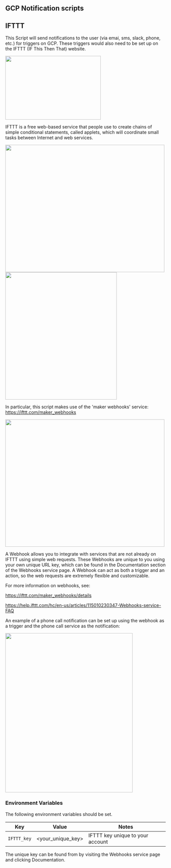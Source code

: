 ## GCP Notification scripts

## IFTTT

This Script will send notifications to the user (via emai, sms, slack, phone, etc.) for triggers on GCP. These triggers would also need to be set up on the IFTTT (IF This Then That) website.

<img src="https://user-images.githubusercontent.com/51001263/164946362-da457b19-99f2-47fb-a770-165107f7a445.png" width="300" height="200" />

IFTTT is a free web-based service that people use to create chains of simple conditional statements, called applets, which will coordinate small tasks between Internet and web services.

<img src="https://user-images.githubusercontent.com/51001263/164946431-099c7100-e82a-46dc-99f0-693cc5a124ac.png" width="500" height="400" /> <img src="https://user-images.githubusercontent.com/51001263/164946394-b321227c-613e-4bc8-932a-8c1deccd8f72.png" width="350" height="400" /> 

In particular, this script makes use of the 'maker webhooks' service: https://ifttt.com/maker_webhooks

<img src="https://user-images.githubusercontent.com/51001263/164946245-2541355b-1a6c-4be2-a845-44e5061a1923.png" width="500" height="400" />

A Webhook allows you to integrate with services that are not already on IFTTT using simple web requests. These Webhooks are unique to you using your own unique URL key, which can be found in the Documentation section of the Webhooks service page. A Webhook can act as both a trigger and an action, so the web requests are extremely flexible and customizable.

For more information on webhooks, see:

https://ifttt.com/maker_webhooks/details

https://help.ifttt.com/hc/en-us/articles/115010230347-Webhooks-service-FAQ

An example of a phone call notification can be set up using the webhook as a trigger and the phone call service as the notification:

<img src="https://user-images.githubusercontent.com/51001263/164946264-5138db3b-e586-4f52-9d50-9ad8efb7974e.png" width="400" height="500" />

### Environment Variables

The following environment variables should be set.

| Key | Value | Notes |
| --- | --- | --- |
| `IFTTT_key` | <your_unique_key> | IFTTT key unique to your account |

The unique key can be found from by visiting the Webhooks service page and clicking Documentation.
